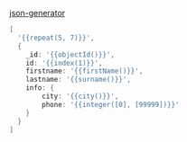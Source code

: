 [json-generator](https://www.json-generator.com/)

```go
[
  '{{repeat(5, 7)}}',
  {
    _id: '{{objectId()}}',
    id: '{{index(1)}}',
    firstname: '{{firstName()}}',
    lastname: '{{surname()}}',
    info: {
        city: '{{city()}}',
        phone: '{{integer([0], [99999])}}'
    }
  }
]
```
